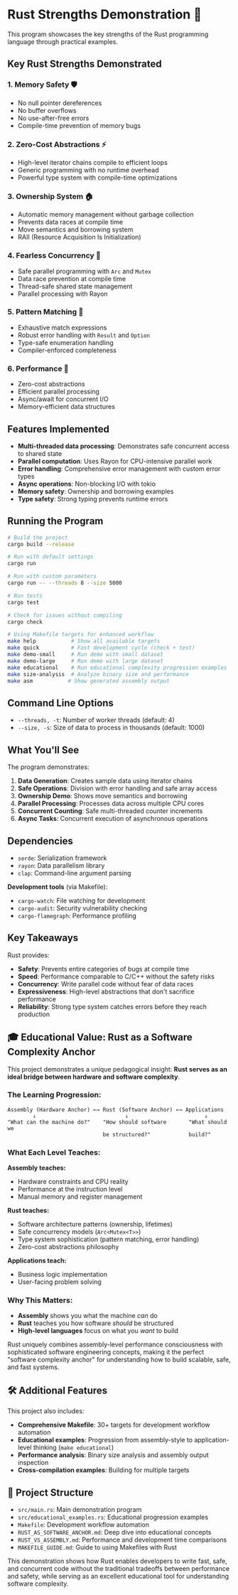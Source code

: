 # Rust Strengths Demonstration 🦀

This program showcases the key strengths of the Rust programming language through practical examples.

## Key Rust Strengths Demonstrated

### 1. **Memory Safety** 🛡️
- No null pointer dereferences
- No buffer overflows
- No use-after-free errors
- Compile-time prevention of memory bugs

### 2. **Zero-Cost Abstractions** ⚡
- High-level iterator chains compile to efficient loops
- Generic programming with no runtime overhead
- Powerful type system with compile-time optimizations

### 3. **Ownership System** 🏠
- Automatic memory management without garbage collection
- Prevents data races at compile time
- Move semantics and borrowing system
- RAII (Resource Acquisition Is Initialization)

### 4. **Fearless Concurrency** 🔄
- Safe parallel programming with `Arc` and `Mutex`
- Data race prevention at compile time
- Thread-safe shared state management
- Parallel processing with Rayon

### 5. **Pattern Matching** 🎯
- Exhaustive match expressions
- Robust error handling with `Result` and `Option`
- Type-safe enumeration handling
- Compiler-enforced completeness

### 6. **Performance** 🚀
- Zero-cost abstractions
- Efficient parallel processing
- Async/await for concurrent I/O
- Memory-efficient data structures

## Features Implemented

- **Multi-threaded data processing**: Demonstrates safe concurrent access to shared state
- **Parallel computation**: Uses Rayon for CPU-intensive parallel work
- **Error handling**: Comprehensive error management with custom error types
- **Async operations**: Non-blocking I/O with tokio
- **Memory safety**: Ownership and borrowing examples
- **Type safety**: Strong typing prevents runtime errors

## Running the Program

```bash
# Build the project
cargo build --release

# Run with default settings
cargo run

# Run with custom parameters
cargo run -- --threads 8 --size 5000

# Run tests
cargo test

# Check for issues without compiling
cargo check

# Using Makefile targets for enhanced workflow
make help           # Show all available targets
make quick          # Fast development cycle (check + test)
make demo-small     # Run demo with small dataset
make demo-large     # Run demo with large dataset
make educational    # Run educational complexity progression examples
make size-analysis  # Analyze binary size and performance
make asm           # Show generated assembly output
```

## Command Line Options

- `--threads, -t`: Number of worker threads (default: 4)
- `--size, -s`: Size of data to process in thousands (default: 1000)

## What You'll See

The program demonstrates:

1. **Data Generation**: Creates sample data using iterator chains
2. **Safe Operations**: Division with error handling and safe array access
3. **Ownership Demo**: Shows move semantics and borrowing
4. **Parallel Processing**: Processes data across multiple CPU cores
5. **Concurrent Counting**: Safe multi-threaded counter increments
6. **Async Tasks**: Concurrent execution of asynchronous operations

## Dependencies

- `serde`: Serialization framework
- `rayon`: Data parallelism library  
- `clap`: Command-line argument parsing

**Development tools** (via Makefile):
- `cargo-watch`: File watching for development
- `cargo-audit`: Security vulnerability checking
- `cargo-flamegraph`: Performance profiling

## Key Takeaways

Rust provides:
- **Safety**: Prevents entire categories of bugs at compile time
- **Speed**: Performance comparable to C/C++ without the safety risks
- **Concurrency**: Write parallel code without fear of data races
- **Expressiveness**: High-level abstractions that don't sacrifice performance
- **Reliability**: Strong type system catches errors before they reach production

## 🎓 **Educational Value: Rust as a Software Complexity Anchor**

This project demonstrates a unique pedagogical insight: **Rust serves as an ideal bridge between hardware and software complexity**.

### **The Learning Progression:**
```
Assembly (Hardware Anchor) ←→ Rust (Software Anchor) ←→ Applications
        ↓                            ↓                        ↓
"What can the machine do?"    "How should software       "What should we
                              be structured?"            build?"
```

### **What Each Level Teaches:**

**Assembly teaches:**
- Hardware constraints and CPU reality
- Performance at the instruction level
- Manual memory and register management

**Rust teaches:**
- Software architecture patterns (ownership, lifetimes)
- Safe concurrency models (`Arc<Mutex<T>>`)
- Type system sophistication (pattern matching, error handling)
- Zero-cost abstractions philosophy

**Applications teach:**
- Business logic implementation
- User-facing problem solving

### **Why This Matters:**
- **Assembly** shows you what the machine *can* do
- **Rust** teaches you how software *should* be structured
- **High-level languages** focus on what you *want* to build

Rust uniquely combines assembly-level performance consciousness with sophisticated software engineering concepts, making it the perfect "software complexity anchor" for understanding how to build scalable, safe, and fast systems.

## 🛠️ **Additional Features**

This project also includes:
- **Comprehensive Makefile**: 30+ targets for development workflow automation
- **Educational examples**: Progression from assembly-style to application-level thinking (`make educational`)
- **Performance analysis**: Binary size analysis and assembly output inspection
- **Cross-compilation examples**: Building for multiple targets

## 📁 **Project Structure**

- `src/main.rs`: Main demonstration program
- `src/educational_examples.rs`: Educational progression examples
- `Makefile`: Development workflow automation
- `RUST_AS_SOFTWARE_ANCHOR.md`: Deep dive into educational concepts
- `RUST_VS_ASSEMBLY.md`: Performance and development time comparisons
- `MAKEFILE_GUIDE.md`: Guide to using Makefiles with Rust

This demonstration shows how Rust enables developers to write fast, safe, and concurrent code without the traditional tradeoffs between performance and safety, while serving as an excellent educational tool for understanding software complexity.
